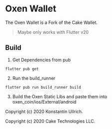 # Oxen Wallet

The Oxen Wallet is a Fork of the Cake Wallet.

> Maybe only works with Flutter v20

## Build 

1. Get Dependencies from pub
```shell script 
flutter pub get
```

2. Run the build_runner
```shell script 
flutter pub run build_runner build
```

3. Build the Oxen Static Libs and paste them into oxen_coin/ios/External/android

Copyright (c) 2020 Konstantin Ullrich.

Copyright (c) 2020 Cake Technologies LLC.

